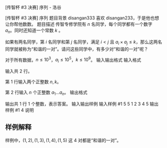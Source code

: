 



[传智杯 #3 决赛] 序列 - 洛谷














[传智杯 #3 决赛] 序列
题目背景
disangan333 喜欢 disangan233，于是他也想让你帮他数数。
题目描述
传智专修学院有 $n$ 名同学，每个同学都有一个数字 $a_n$。同时还知道一个常数 $k$ 。

如果有两名同学，第 $i$ 名同学和第 $j$ 名同学，满足 $i<j$ 且 $a_i\times a_j\leq k$，那么这两名同学就被称为“和谐的一对”。请问这些同学中，有多少对“和谐的一对”呢？

对于所有数据，$n \leq 10^3$，$a_i\leq 10^5$，$k\leq 10^9$。
输入输出格式
输入格式

输入共 $2$ 行。

第 $1$ 行输入两个正整数 $n,k$。

第 $2$ 行输入 $n$ 个正整数 $a_1\ldots a_n$。
输出格式

输出共 $1$ 行 $1$ 个整数，表示答案。
输入输出样例
输入样例 #1
5 5
1 2 3 4 5
输出样例 #1
4
说明
## 样例解释

样例中，$(1,2),(1,3),(1,4),(1,5)$ 这 $4$ 对都是“和谐的一对”。







